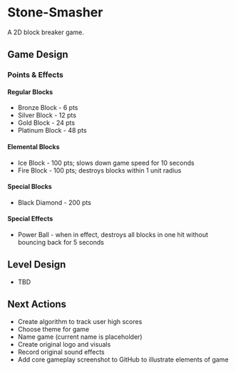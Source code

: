 # Stone-Smasher
A 2D block breaker game.

## Game Design

### Points & Effects

#### Regular Blocks
- Bronze Block - 6 pts
- Silver Block - 12 pts
- Gold Block - 24 pts
- Platinum Block - 48 pts

#### Elemental Blocks
- Ice Block - 100 pts; slows down game speed for 10 seconds
- Fire Block - 100 pts; destroys blocks within 1 unit radius

#### Special Blocks
- Black Diamond - 200 pts

#### Special Effects
- Power Ball - when in effect, destroys all blocks in one hit without bouncing back for 5 seconds

## Level Design
- TBD

## Next Actions
- Create algorithm to track user high scores
- Choose theme for game
- Name game (current name is placeholder)
- Create original logo and visuals
- Record original sound effects
- Add core gameplay screenshot to GitHub to illustrate elements of game
